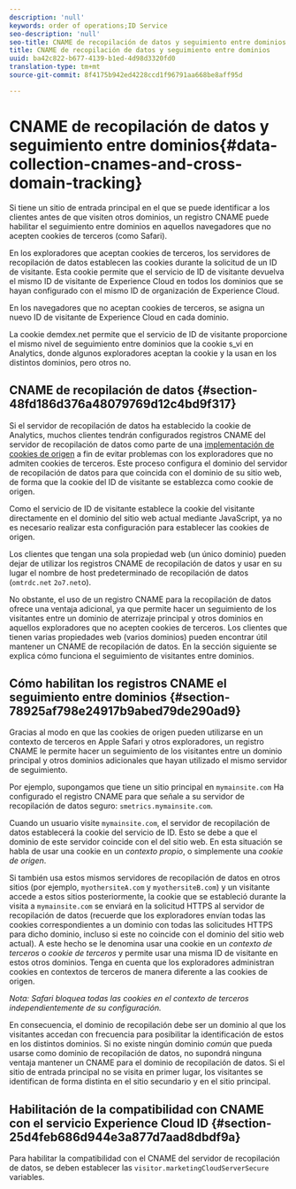 ```yaml
---
description: 'null'
keywords: order of operations;ID Service
seo-description: 'null'
seo-title: CNAME de recopilación de datos y seguimiento entre dominios
title: CNAME de recopilación de datos y seguimiento entre dominios
uuid: ba42c822-b677-4139-b1ed-4d98d3320fd0
translation-type: tm+mt
source-git-commit: 8f4175b942ed4228ccd1f96791aa668be8aff95d

---
```



# CNAME de recopilación de datos y seguimiento entre dominios{#data-collection-cnames-and-cross-domain-tracking}

Si tiene un sitio de entrada principal en el que se puede identificar a los clientes antes de que visiten otros dominios, un registro CNAME puede habilitar el seguimiento entre dominios en aquellos navegadores que no acepten cookies de terceros (como Safari).

En los exploradores que aceptan cookies de terceros, los servidores de recopilación de datos establecen las cookies durante la solicitud de un ID de visitante. Esta cookie permite que el servicio de ID de visitante devuelva el mismo ID de visitante de Experience Cloud en todos los dominios que se hayan configurado con el mismo ID de organización de Experience Cloud.

En los navegadores que no aceptan cookies de terceros, se asigna un nuevo ID de visitante de Experience Cloud en cada dominio.

La cookie demdex.net permite que el servicio de ID de visitante proporcione el mismo nivel de seguimiento entre dominios que la cookie s_vi en Analytics, donde algunos exploradores aceptan la cookie y la usan en los distintos dominios, pero otros no.

## CNAME de recopilación de datos {#section-48fd186d376a48079769d12c4bd9f317}

Si el servidor de recopilación de datos ha establecido la cookie de Analytics, muchos clientes tendrán configurados registros CNAME del servidor de recopilación de datos como parte de una [implementación de cookies de origen](https://marketing.adobe.com/resources/help/en_US/whitepapers/first_party_cookies/) a fin de evitar problemas con los exploradores que no admiten cookies de terceros. Este proceso configura el dominio del servidor de recopilación de datos para que coincida con el dominio de su sitio web, de forma que la cookie del ID de visitante se establezca como cookie de origen.

Como el servicio de ID de visitante establece la cookie del visitante directamente en el dominio del sitio web actual mediante JavaScript, ya no es necesario realizar esta configuración para establecer las cookies de origen.

Los clientes que tengan una sola propiedad web (un único dominio) pueden dejar de utilizar los registros CNAME de recopilación de datos y usar en su lugar el nombre de host predeterminado de recopilación de datos (`omtrdc.net` `2o7.net`o).

No obstante, el uso de un registro CNAME para la recopilación de datos ofrece una ventaja adicional, ya que permite hacer un seguimiento de los visitantes entre un dominio de aterrizaje principal y otros dominios en aquellos exploradores que no acepten cookies de terceros. Los clientes que tienen varias propiedades web (varios dominios) pueden encontrar útil mantener un CNAME de recopilación de datos. En la sección siguiente se explica cómo funciona el seguimiento de visitantes entre dominios.

## Cómo habilitan los registros CNAME el seguimiento entre dominios {#section-78925af798e24917b9abed79de290ad9}

Gracias al modo en que las cookies de origen pueden utilizarse en un contexto de terceros en Apple Safari y otros exploradores, un registro CNAME le permite hacer un seguimiento de los visitantes entre un dominio principal y otros dominios adicionales que hayan utilizado el mismo servidor de seguimiento.

Por ejemplo, supongamos que tiene un sitio principal en `mymainsite.com` Ha configurado el registro CNAME para que señale a su servidor de recopilación de datos seguro: `smetrics.mymainsite.com`.

Cuando un usuario visite `mymainsite.com`, el servidor de recopilación de datos establecerá la cookie del servicio de ID. Esto se debe a que el dominio de este servidor coincide con el del sitio web. En esta situación se habla de usar una cookie en un *contexto propio*, o simplemente una *cookie de origen*.

Si también usa estos mismos servidores de recopilación de datos en otros sitios (por ejemplo, `myothersiteA.com` y `myothersiteB.com`) y un visitante accede a estos sitios posteriormente, la cookie que se estableció durante la visita a `mymainsite.com` se enviará en la solicitud HTTPS al servidor de recopilación de datos (recuerde que los exploradores envían todas las cookies correspondientes a un dominio con todas las solicitudes HTTPS para dicho dominio, incluso si este no coincide con el dominio del sitio web actual). A este hecho se le denomina usar una cookie en un *contexto de terceros* o *cookie de terceros* y permite usar una misma ID de visitante en estos otros dominios. Tenga en cuenta que los exploradores administran cookies en contextos de terceros de manera diferente a las cookies de origen.

*Nota: Safari bloquea todas las cookies en el contexto de terceros independientemente de su configuración.*

En consecuencia, el dominio de recopilación debe ser un dominio al que los visitantes accedan con frecuencia para posibilitar la identificación de estos en los distintos dominios. Si no existe ningún dominio *común* que pueda usarse como dominio de recopilación de datos, no supondrá ninguna ventaja mantener un CNAME para el dominio de recopilación de datos. Si el sitio de entrada principal no se visita en primer lugar, los visitantes se identifican de forma distinta en el sitio secundario y en el sitio principal.

## Habilitación de la compatibilidad con CNAME con el servicio Experience Cloud ID {#section-25d4feb686d944e3a877d7aad8dbdf9a}

Para habilitar la compatibilidad con el CNAME del servidor de recopilación de datos, se deben establecer las `visitor.marketingCloudServerSecure` variables.
